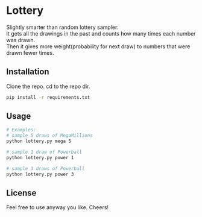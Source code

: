 # Lottery

Slightly smarter than random lottery sampler:  
It gets all the drawings in the past and counts how many times each number was drawn.  
Then it gives more weight(probability for next draw) to numbers that were drawn fewer times.  

## Installation

Clone the repo. cd to the repo dir.  

```bash
pip install -r requirements.txt
```

## Usage

```bash
# Examples:
# sample 5 draws of MegaMillions
python lottery.py mega 5

# sample 1 draw of Powerball
python lottery.py power 1

# sample 3 draws of Powerball
python lottery.py power 3

```

## License
Feel free to use anyway you like. Cheers!
